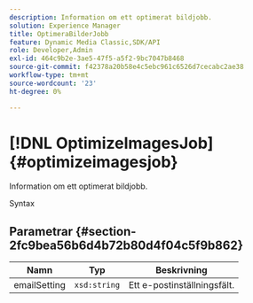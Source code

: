 ```yaml
---
description: Information om ett optimerat bildjobb.
solution: Experience Manager
title: OptimeraBilderJobb
feature: Dynamic Media Classic,SDK/API
role: Developer,Admin
exl-id: 464c9b2e-3ae5-47f5-a5f2-9bc7047b8468
source-git-commit: f42378a20b58e4c5ebc961c6526d7cecabc2ae38
workflow-type: tm+mt
source-wordcount: '23'
ht-degree: 0%

---
```


# [!DNL OptimizeImagesJob]{#optimizeimagesjob}

Information om ett optimerat bildjobb.

Syntax

## Parametrar {#section-2fc9bea56b6d4b72b80d4f04c5f9b862}

| Namn | Typ | Beskrivning |
|---|---|---|
| emailSetting | `xsd:string` | Ett e-postinställningsfält. |
